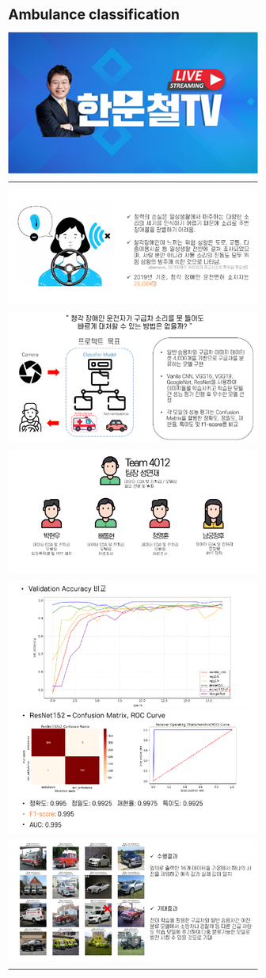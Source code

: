 # Ambulance classification

<div align="center">
	<a href="https://www.youtube.com/watch?v=WM452xi5s5w">
    	<img src="assets/README/youtube_hanmunchultv.jpg">
    </a>
</div>

---



![image-20220509150929396](assets/README/image-20220509150929396.png)

![image-20220509150940769](assets/README/image-20220509150940769.png)

![image-20220509150952946](assets/README/image-20220509150952946.png)

![image-20220509151111409](assets/README/image-20220509151111409.png)![image-20220509151125064](assets/README/image-20220509151125064.png)

![image-20220509151031914](assets/README/image-20220509151031914.png)

---


